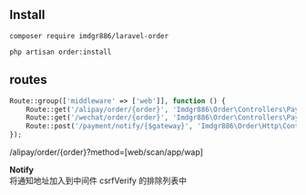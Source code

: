 Install
---

`composer require imdgr886/laravel-order`  

`php artisan order:install`

routes
---

```php
Route::group(['middleware' => ['web']], function () {
    Route::get('/alipay/order/{order}', 'Imdgr886\Order\Controllers\PayController@alipay');
    Route::get('/wechat/order/{order}', 'Imdgr886\Order\Controllers\PayController@wechat');
    Route::post('/payment/notify/{$gateway}', 'Imdgr886\Order\Http\Controllers\NotifyController@notify');
});

```
/alipay/order/{order}?method=[web/scan/app/wap]

**Notify**  
将通知地址加入到中间件 csrfVerify 的排除列表中
